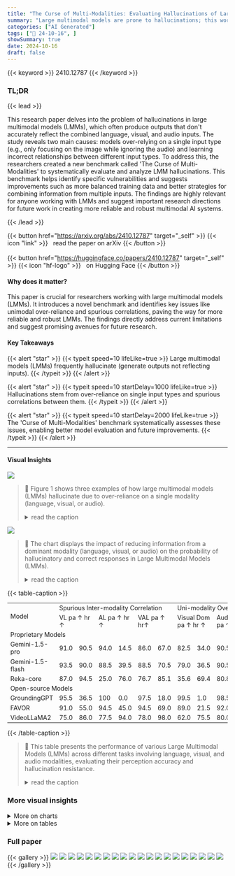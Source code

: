 ```yaml
---
title: "The Curse of Multi-Modalities: Evaluating Hallucinations of Large Multimodal Models across Language, Visual, and Audio"
summary: "Large multimodal models are prone to hallucinations; this work systematically investigates these, pinpointing key causes and introducing a benchmark for improved model reliability."
categories: ["AI Generated"]
tags: ["🔖 24-10-16", ]
showSummary: true
date: 2024-10-16
draft: false
---
```


{{< keyword >}} 2410.12787 {{< /keyword >}}

### TL;DR


{{< lead >}}

This research paper delves into the problem of hallucinations in large multimodal models (LMMs), which often produce outputs that don't accurately reflect the combined language, visual, and audio inputs.  The study reveals two main causes: models over-relying on a single input type (e.g., only focusing on the image while ignoring the audio) and learning incorrect relationships between different input types.  To address this, the researchers created a new benchmark called 'The Curse of Multi-Modalities' to systematically evaluate and analyze LMM hallucinations.  This benchmark helps identify specific vulnerabilities and suggests improvements such as more balanced training data and better strategies for combining information from multiple inputs.  The findings are highly relevant for anyone working with LMMs and suggest important research directions for future work in creating more reliable and robust multimodal AI systems.

{{< /lead >}}


{{< button href="https://arxiv.org/abs/2410.12787" target="_self" >}}
{{< icon "link" >}} &nbsp; read the paper on arXiv
{{< /button >}}
<br><br>
{{< button href="https://huggingface.co/papers/2410.12787" target="_self" >}}
{{< icon "hf-logo" >}} &nbsp; on Hugging Face
{{< /button >}}

#### Why does it matter?
This paper is crucial for researchers working with large multimodal models (LMMs). It introduces a novel benchmark and identifies key issues like unimodal over-reliance and spurious correlations, paving the way for more reliable and robust LMMs.  The findings directly address current limitations and suggest promising avenues for future research.
#### Key Takeaways

{{< alert "star" >}}
{{< typeit speed=10 lifeLike=true >}} Large multimodal models (LMMs) frequently hallucinate (generate outputs not reflecting inputs). {{< /typeit >}}
{{< /alert >}}

{{< alert "star" >}}
{{< typeit speed=10 startDelay=1000 lifeLike=true >}} Hallucinations stem from over-reliance on single input types and spurious correlations between them. {{< /typeit >}}
{{< /alert >}}

{{< alert "star" >}}
{{< typeit speed=10 startDelay=2000 lifeLike=true >}} The 'Curse of Multi-Modalities' benchmark systematically assesses these issues, enabling better model evaluation and future improvements. {{< /typeit >}}
{{< /alert >}}

------
#### Visual Insights



![](https://ai-paper-reviewer.com/2410.12787/figures_3_0.png)

> 🔼 Figure 1 shows three examples of how large multimodal models (LMMs) hallucinate due to over-reliance on a single modality (language, visual, or audio).
> <details>
> <summary>read the caption</summary>
> Figure 1: Demonstrations of overreliance on unimodal priors.
> </details>





![](https://ai-paper-reviewer.com/2410.12787/charts_4_0.png)

> 🔼 The chart displays the impact of reducing information from a dominant modality (language, visual, or audio) on the probability of hallucinatory and correct responses in Large Multimodal Models (LMMs).
> <details>
> <summary>read the caption</summary>
> Figure 2: Validation experiments on overreliance on unimodal priors.
> </details>





{{< table-caption >}}
<table id='1' style='font-size:14px'><tr><td rowspan="2">Model</td><td colspan="6">Spurious Inter-modality Correlation</td><td colspan="6">Uni-modality Overreliance</td><td colspan="2">Overall</td></tr><tr><td colspan="2">VL pa ↑ hr ↑</td><td colspan="2">AL pa ↑ hr ↑</td><td colspan="2">VAL pa ↑ hr↑</td><td colspan="2">Visual Dom pa ↑ hr ↑</td><td colspan="2">Audio Dom pa ↑ hr ↑</td><td colspan="2">Lang Dom pa ↑ hr ↑</td><td colspan="2">pa ↑ hr ↑</td></tr><tr><td colspan="15">Proprietary Models</td></tr><tr><td>Gemini-1.5-pro</td><td>91.0</td><td>90.5</td><td>94.0</td><td>14.5</td><td>86.0</td><td>67.0</td><td>82.5</td><td>34.0</td><td>90.5</td><td>82.0</td><td>78.5</td><td>61.5</td><td>87.1</td><td>58.3</td></tr><tr><td>Gemini-1.5-flash</td><td>93.5</td><td>90.0</td><td>88.5</td><td>39.5</td><td>88.5</td><td>70.5</td><td>79.0</td><td>36.5</td><td>90.5</td><td>86.5</td><td>90.5</td><td>62.0</td><td>88.4</td><td>64.2</td></tr><tr><td>Reka-core</td><td>87.0</td><td>94.5</td><td>25.0</td><td>76.0</td><td>76.7</td><td>85.1</td><td>35.6</td><td>69.4</td><td>80.8</td><td>82.7</td><td>75.0</td><td>76.0</td><td>63.7</td><td>80.9</td></tr><tr><td colspan="15">Open-source Models</td></tr><tr><td>GroundingGPT</td><td>95.5</td><td>36.5</td><td>100</td><td>0.0</td><td>97.5</td><td>18.0</td><td>99.5</td><td>1.0</td><td>98.5</td><td>23.5</td><td>88.5</td><td>7.0</td><td>96.6</td><td>14.3</td></tr><tr><td>FAVOR</td><td>91.0</td><td>55.0</td><td>94.5</td><td>45.0</td><td>94.5</td><td>69.0</td><td>89.0</td><td>21.5</td><td>92.0</td><td>43.5</td><td>92.0</td><td>18.5</td><td>92.2</td><td>42.1</td></tr><tr><td>VideoLLaMA2</td><td>75.0</td><td>86.0</td><td>77.5</td><td>94.0</td><td>78.0</td><td>98.0</td><td>62.0</td><td>75.5</td><td>80.0</td><td>90.0</td><td>57.5</td><td>43.0</td><td>71.7</td><td>81.1</td></tr></table>{{< /table-caption >}}

> 🔼 This table presents the performance of various Large Multimodal Models (LMMs) across different tasks involving language, visual, and audio modalities, evaluating their perception accuracy and hallucination resistance.
> <details>
> <summary>read the caption</summary>
> Table 2: Benchmarking results for LMMs across language, visual, and audio modalities.
> </details>



### More visual insights



<details>
<summary>More on charts
</summary>


![](https://ai-paper-reviewer.com/2410.12787/charts_5_0.png)

> 🔼 The chart displays the frequency of hallucinatory and non-hallucinatory answers against the co-occurrence score for visual-language, audio-language, and visual-audio spurious correlations.
> <details>
> <summary>read the caption</summary>
> Figure 3: Validation experiments on spurious inter-modality correlations caused by co-occurrences.
> </details>


![](https://ai-paper-reviewer.com/2410.12787/charts_20_0.png)

> 🔼 The chart displays the top 10 most frequent existent and non-existent objects and events in the object-level and event-level probing data used for evaluating large multimodal models.
> <details>
> <summary>read the caption</summary>
> Figure 4: Statistics of object and event frequencies in our probing questions.
> </details>


![](https://ai-paper-reviewer.com/2410.12787/charts_20_1.png)

> 🔼 The chart visualizes the frequency distribution of existent and non-existent objects and events used in the probing questions across different modalities in the CMM benchmark.
> <details>
> <summary>read the caption</summary>
> Figure 4: Statistics of object and event frequencies in our probing questions.
> </details>


![](https://ai-paper-reviewer.com/2410.12787/charts_20_2.png)

> 🔼 The chart displays the frequencies of top 10 existent and non-existent objects and events in object-level and event-level data for visual and audio modalities.
> <details>
> <summary>read the caption</summary>
> Figure 4: Statistics of object and event frequencies in our probing questions.
> </details>


![](https://ai-paper-reviewer.com/2410.12787/charts_20_3.png)

> 🔼 The chart displays the top 10 most frequent existent and non-existent objects and events in the visual and audio modalities used in the study's probing questions, illustrating the distribution of queries across different types of objects and events.
> <details>
> <summary>read the caption</summary>
> Figure 4: Statistics of object and event frequencies in our probing questions.
> </details>


![](https://ai-paper-reviewer.com/2410.12787/charts_20_4.png)

> 🔼 The chart displays the top 10 most frequent existent and non-existent objects and events used in object-level and event-level probing questions across visual and audio modalities.
> <details>
> <summary>read the caption</summary>
> Figure 4: Statistics of object and event frequencies in our probing questions.
> </details>


![](https://ai-paper-reviewer.com/2410.12787/charts_20_5.png)

> 🔼 The chart displays the top 10 most frequent existent and non-existent objects and events used in the object-level and event-level probing questions across visual and audio modalities.
> <details>
> <summary>read the caption</summary>
> Figure 4: Statistics of object and event frequencies in our probing questions.
> </details>


</details>



<details>
<summary>More on tables
</summary>


{{< table-caption >}}
<br><table id='3' style='font-size:14px'><tr><td rowspan="2">Model</td><td colspan="2">VL Correlations</td><td colspan="2">Lang Dominance</td></tr><tr><td>pa ↑</td><td>hr ↑</td><td>pa ↑</td><td>hr ↑</td></tr><tr><td>CogVLM2-Video</td><td>99.50</td><td>44.00</td><td>98.00</td><td>5.00</td></tr><tr><td>VideoChat2</td><td>97.00</td><td>66.00</td><td>88.00</td><td>34.50</td></tr><tr><td>InternLM-XComposer 2.5</td><td>99.00</td><td>73.00</td><td>94.50</td><td>46.50</td></tr><tr><td>PLLaVA</td><td>89.50</td><td>93.00</td><td>75.00</td><td>52.00</td></tr><tr><td>ShareGPT4Video</td><td>87.50</td><td>85.50</td><td>79.50</td><td>58.00</td></tr><tr><td>LLaVA-OneVision</td><td>94.00</td><td>88.00</td><td>87.50</td><td>69.50</td></tr><tr><td>GPT4o</td><td>87.50</td><td>95.50</td><td>83.00</td><td>84.00</td></tr></table>{{< /table-caption >}}
> 🔼 The table presents the benchmarking results of various large multimodal models (LMMs) across different tasks involving language, visual, and audio modalities, evaluating their performance on perception accuracy and hallucination resistance.
> <details>
> <summary>read the caption</summary>
> Table 2: Benchmarking results for LMMs across language, visual, and audio modalities.
> </details>

{{< table-caption >}}
<br><table id='4' style='font-size:14px'><tr><td rowspan="2">Model</td><td colspan="2">AL Correlations</td></tr><tr><td>pa ↑</td><td>hr ↑</td></tr><tr><td>Qwen2-Audio</td><td>98.50</td><td>34.50</td></tr><tr><td>Audio-Flamingo</td><td>89.50</td><td>39.00</td></tr><tr><td>GAMA-IT</td><td>94.50</td><td>52.00</td></tr><tr><td>SALMONN</td><td>93.00</td><td>59.00</td></tr></table>{{< /table-caption >}}
> 🔼 Table 2 presents the performance of various Large Multimodal Models (LMMs) on the Curse of Multi-Modalities (CMM) benchmark, categorized by their ability to handle visual, audio, and combinations of these modalities, showing their perception accuracy and hallucination resistance in different subcategories.
> <details>
> <summary>read the caption</summary>
> Table 2: Benchmarking results for LMMs across language, visual, and audio modalities.
> </details>

{{< table-caption >}}
<table id='1' style='font-size:14px'><tr><td rowspan="2">Model</td><td colspan="4">VL Correlations</td><td colspan="4">Language Dominance</td></tr><tr><td colspan="2">object-level (pa/hr)</td><td colspan="2">event-level (pa/hr)</td><td colspan="2">object-level (pa/hr)</td><td colspan="2">event-level (pa/hr)</td></tr><tr><td colspan="9">Visual-Audio LMMs</td></tr><tr><td>Reka-core</td><td>93.0</td><td>92.0</td><td>81.0</td><td>97.0</td><td>73.0</td><td>91.0</td><td>77.0</td><td>61.0</td></tr><tr><td>Gemini-1.5-flash</td><td>98.0</td><td>85.0</td><td>89.0</td><td>95.0</td><td>93.0</td><td>74.0</td><td>88.0</td><td>50.0</td></tr><tr><td>Gemini-1.5-pro</td><td>97.0</td><td>88.0</td><td>85.0</td><td>93.0</td><td>88.0</td><td>63.0</td><td>69.0</td><td>60.0</td></tr><tr><td>FAVOR</td><td>99.0</td><td>35.0</td><td>83.0</td><td>75.0</td><td>100</td><td>3.0</td><td>84.0</td><td>34.0</td></tr><tr><td>GroundingGPT</td><td>98.0</td><td>31.0</td><td>93.0</td><td>42.0</td><td>91.0</td><td>6.0</td><td>86.0</td><td>8.0</td></tr><tr><td>VideoLLaMA2</td><td>76.0</td><td>85.0</td><td>74.0</td><td>87.0</td><td>69.0</td><td>37.0</td><td>46.0</td><td>49.0</td></tr><tr><td colspan="9">Visual-Only LMMs</td></tr><tr><td>VideoChat2</td><td>98.0</td><td>60.0</td><td>96.0</td><td>72.0</td><td>92.0</td><td>30.0</td><td>84.0</td><td>39.0</td></tr><tr><td>ShareGPT4Video</td><td>88.0</td><td>90.0</td><td>87.0</td><td>81.0</td><td>81.0</td><td>67.0</td><td>78.0</td><td>49.0</td></tr><tr><td>PLLaVA</td><td>91.0</td><td>92.0</td><td>88.0</td><td>94.0</td><td>76.0</td><td>70.0</td><td>74.0</td><td>34.0</td></tr><tr><td>CogVLM2-Video</td><td>99.0</td><td>48.0</td><td>100</td><td>40.0</td><td>99.0</td><td>5.0</td><td>97.0</td><td>5.0</td></tr><tr><td>InternLM-XComposer 2.5</td><td>99.0</td><td>89.0</td><td>99.0</td><td>57.0</td><td>97.0</td><td>62.0</td><td>99.0</td><td>57.0</td></tr><tr><td>LLaVA-One Vision</td><td>98.0</td><td>89.0</td><td>90.0</td><td>87.0</td><td>92.0</td><td>82.0</td><td>83.0</td><td>57.0</td></tr><tr><td>GPT4o</td><td>97.0</td><td>94.0</td><td>78.0</td><td>97.0</td><td>90.0</td><td>91.0</td><td>76.0</td><td>77.0</td></tr></table>{{< /table-caption >}}
> 🔼 Table 2 presents the benchmarking results of various Large Multimodal Models (LMMs) across different tasks involving language, visual, and audio modalities, evaluating their performance on perception accuracy and hallucination resistance.
> <details>
> <summary>read the caption</summary>
> Table 2: Benchmarking results for LMMs across language, visual, and audio modalities.
> </details>

{{< table-caption >}}
<table id='1' style='font-size:14px'><tr><td rowspan="2">Model</td><td colspan="4">VAL Correlations</td></tr><tr><td colspan="2">object-level (pa/hr)</td><td colspan="2">event-level (pa/hr)</td></tr><tr><td>Reka-core</td><td>96.6</td><td>86.7</td><td>57.1</td><td>83.5</td></tr><tr><td>Gemini-1.5-flash</td><td>94.0</td><td>92.0</td><td>83.0</td><td>49.0</td></tr><tr><td>Gemini-1.5-pro</td><td>92.0</td><td>90.0</td><td>80.0</td><td>44.0</td></tr><tr><td>FAVOR</td><td>94.0</td><td>85.0</td><td>95.0</td><td>53.0</td></tr><tr><td>GroundingGPT</td><td>96.0</td><td>35.0</td><td>99.0</td><td>1.0</td></tr><tr><td>VideoLLaMA2</td><td>84.0</td><td>99.0</td><td>72.0</td><td>97.0</td></tr></table>{{< /table-caption >}}
> 🔼 Table 4 presents the benchmarking results for LMMs across visual-audio modalities, showing the performance of various models on different subcategories of spurious inter-modality correlations and unimodal overreliance.
> <details>
> <summary>read the caption</summary>
> Table 4: Effects of probing modalities.
> </details>

{{< table-caption >}}
<br><table id='3' style='font-size:14px'><tr><td colspan="2">Model Specs</td><td colspan="2">VL Cor</td><td colspan="2">Lang Dom</td></tr><tr><td>Name</td><td>LLM Size</td><td colspan="2">(pa/hr)</td><td colspan="2">(pa/hr)</td></tr><tr><td>PLLaVA</td><td>Vicuna 7B</td><td>89.5</td><td>93.0</td><td>75.0</td><td>52.0</td></tr><tr><td>PLLaVA</td><td>Vicuna 13B</td><td>86.5</td><td>96.5</td><td>75.5</td><td>65.0</td></tr><tr><td>PLLaVA</td><td>Yi 34B</td><td>91.0</td><td>94.5</td><td>75.5</td><td>74.0</td></tr><tr><td>LLaVA-OneVision</td><td>Qwen2 0.5B</td><td>96.5</td><td>91.5</td><td>81.0</td><td>55.0</td></tr><tr><td>LLa VA-One Vision</td><td>Qwen2 7B</td><td>94.0</td><td>88.0</td><td>87.5</td><td>69.5</td></tr><tr><td>LLaVA-One Vision</td><td>Qwen2 72B</td><td>84.5</td><td>93.5</td><td>89.5</td><td>75.5</td></tr></table>{{< /table-caption >}}
> 🔼 Table 5 presents the benchmarking results for three different sizes of LLMs across two subcategories of the Curse of Multi-Modalities benchmark: Visual-Language spurious correlations and Language Dominance.
> <details>
> <summary>read the caption</summary>
> Table 5: Effects of LLM decoder sizes in LMMs.
> </details>

{{< table-caption >}}
<table id='1' style='font-size:16px'><tr><td>Category</td><td colspan="3">Overreliance on Unimodal Priors</td></tr><tr><td>Sub-category</td><td>Visual Dominance</td><td>Audio Dominance</td><td>Language Dominance</td></tr><tr><td>Modality</td><td>Visual+Audio</td><td>Visual+Audio</td><td>Visual</td></tr><tr><td>Granularities</td><td>event-level</td><td>object-level</td><td>object-, event-level</td></tr></table>{{< /table-caption >}}
> 🔼 This table presents the performance of various large multimodal models (LMMs) on a benchmark evaluating hallucinations across language, visual, and audio modalities, categorized by spurious inter-modality correlations and unimodal overreliance.
> <details>
> <summary>read the caption</summary>
> Table 2: Benchmarking results for LMMs across language, visual, and audio modalities.
> </details>

{{< table-caption >}}
<table id='3' style='font-size:20px'><tr><td>Category</td><td colspan="3">Spurious Inter-modality Correlations</td></tr><tr><td>Sub-category</td><td>Visual-Language</td><td>Audio-Language</td><td>Visual-Audio-Language</td></tr><tr><td>Modality</td><td>Visual</td><td>Audio</td><td>Visual+Audio</td></tr><tr><td>Granularities</td><td>object-, event-level</td><td>event-level</td><td>object-, event-level</td></tr></table>{{< /table-caption >}}
> 🔼 Table 2 presents the benchmarking results of various Large Multimodal Models (LMMs) across different tasks involving language, visual, and audio modalities, evaluating their performance using Perception Accuracy and Hallucination Resistance metrics.
> <details>
> <summary>read the caption</summary>
> Table 2: Benchmarking results for LMMs across language, visual, and audio modalities.
> </details>

</details>


### Full paper

{{< gallery >}}
<img src="https://ai-paper-reviewer.com/2410.12787/1.png" class="grid-w50 md:grid-w33 xl:grid-w25" />
<img src="https://ai-paper-reviewer.com/2410.12787/2.png" class="grid-w50 md:grid-w33 xl:grid-w25" />
<img src="https://ai-paper-reviewer.com/2410.12787/3.png" class="grid-w50 md:grid-w33 xl:grid-w25" />
<img src="https://ai-paper-reviewer.com/2410.12787/4.png" class="grid-w50 md:grid-w33 xl:grid-w25" />
<img src="https://ai-paper-reviewer.com/2410.12787/5.png" class="grid-w50 md:grid-w33 xl:grid-w25" />
<img src="https://ai-paper-reviewer.com/2410.12787/6.png" class="grid-w50 md:grid-w33 xl:grid-w25" />
<img src="https://ai-paper-reviewer.com/2410.12787/7.png" class="grid-w50 md:grid-w33 xl:grid-w25" />
<img src="https://ai-paper-reviewer.com/2410.12787/8.png" class="grid-w50 md:grid-w33 xl:grid-w25" />
<img src="https://ai-paper-reviewer.com/2410.12787/9.png" class="grid-w50 md:grid-w33 xl:grid-w25" />
<img src="https://ai-paper-reviewer.com/2410.12787/10.png" class="grid-w50 md:grid-w33 xl:grid-w25" />
<img src="https://ai-paper-reviewer.com/2410.12787/11.png" class="grid-w50 md:grid-w33 xl:grid-w25" />
<img src="https://ai-paper-reviewer.com/2410.12787/12.png" class="grid-w50 md:grid-w33 xl:grid-w25" />
<img src="https://ai-paper-reviewer.com/2410.12787/13.png" class="grid-w50 md:grid-w33 xl:grid-w25" />
<img src="https://ai-paper-reviewer.com/2410.12787/14.png" class="grid-w50 md:grid-w33 xl:grid-w25" />
<img src="https://ai-paper-reviewer.com/2410.12787/15.png" class="grid-w50 md:grid-w33 xl:grid-w25" />
<img src="https://ai-paper-reviewer.com/2410.12787/16.png" class="grid-w50 md:grid-w33 xl:grid-w25" />
<img src="https://ai-paper-reviewer.com/2410.12787/17.png" class="grid-w50 md:grid-w33 xl:grid-w25" />
<img src="https://ai-paper-reviewer.com/2410.12787/18.png" class="grid-w50 md:grid-w33 xl:grid-w25" />
<img src="https://ai-paper-reviewer.com/2410.12787/19.png" class="grid-w50 md:grid-w33 xl:grid-w25" />
<img src="https://ai-paper-reviewer.com/2410.12787/20.png" class="grid-w50 md:grid-w33 xl:grid-w25" />
{{< /gallery >}}